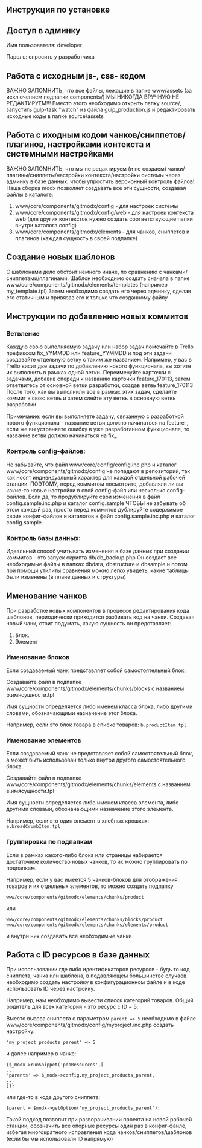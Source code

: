 ## Инструкция по установке


## Доступ в админку

Имя пользователя: developer

Пароль: спросить у разработчика


## Работа с исходным js-, css- кодом

ВАЖНО ЗАПОМНИТЬ, что все файлы, лежащие в папке www/assets (за исключением подпапки components/) МЫ НИКОГДА ВРУЧНУЮ НЕ РЕДАКТИРУЕМ!!!
Вместо этого необходимо открыть папку source/, запустить gulp-task "watch" из файла gulp_production.js и редактировать исходные коды в папке source/assets

## Работа с иходным кодом чанков/сниппетов/плагинов, настройками контекста и системными настройками

ВАЖНО ЗАПОМНИТЬ, что мы не редактируем (и не создаем) чанки/плагины/сниппеты/настройки контекста/настройки системы через админку в базе данных, чтобы упростить версионный контроль файлов!
Наша сборка modx позволяет создавать все эти сущности, создавая файлы в каталоге:
1. www/core/components/gitmodx/config - для настроек системы
2. www/core/components/gitmodx/config/web - для настроек контекста web (для других контекстов нужно создать соответствующие папки внутри каталога config)
3. www/core/components/gitmodx/elements - для чанков, сниппетов и плагинов (каждая сущность в своей подпапке)


## Создание новых шаблонов

С шаблонами дело обстоит немного иначе, по сравнению с чанками/сниппетами/плагинами.
Шаблон необходимо создать сначала в папке www/core/components/gitmodx/elements/templates (например my_template.tpl)
Затем необходимо создать его через админку, сделав его статичным и привязав его к только что созданному файлу


## Инструкции по добавлению новых коммитов

### Ветвление

Каждую свою выполняемую задачу или набор задач помечайте в Trello префиксом fix_YYMMDD или feature_YYMMDD и под эти задачи создавайте отдельную ветку с таким же названием.
Например, у вас в Trello висит две задачи по добавлению нового функционала, вы хотите их выполнить в рамках одной ветки. Переименуйте карточки с задачами, добавив спереди к названию карточки feature_170113, затем ответвитесь от основной ветки разработки, создав ветвь feature_170113
После того, как вы выполнили все в рамках этих задач, сделайте коммит в свою ветвь и затем слейте эту ветвь в основную ветвь разработки.

Примечание: если вы выполняете задачу, связанную с разработкой нового функционала - название ветви должно начинаться на feature_, если же вы устраняете ошибку в уже разработанном функционале, то название ветви должно начинаться на fix_

### Контроль config-файлов:

Не забывайте, что файл www/core/config/config.inc.php и каталог www/core/components/gitmodx/config не попадают в репозиторий, так как носят индивидуальный характер для каждой отдельной рабочей станции.
ПОЭТОМУ, перед коммитом посмотрите, добавляли ли вы какие-то новые настройки в свой config-файл или несколько config-файлов. Если да, то продублируйте свои изменения в файл config.sample.inc.php и каталог config.sample
ЧТОБЫ не забывать об этом каждый раз, просто перед коммитов дублируйте содержимое своих конфиг-файлов и каталогов в файл config.sample.inc.php и каталог config.sample

### Контроль базы данных:

Идеальный способ учитывать изменения в базе данных при создании коммитов - это запуск скрипта db/db_backup.php
Он создаст все необходимые файлы в папках dbdata, dbstructure и dbsample и потом при помощи утилиты сравнения можно легко увидеть, какие таблицы были изменены (в плане данных и структуры)


## Именование чанков

При разработке новых компонентов в процессе редактирования кода шаблонов, периодически приходится разбивать код на чанки.
Создавая новый чанк, стоит подумать, какую сущность он представляет:
1. Блок.
2. Элемент

### Именование блоков

Если создаваемый чанк представляет собой самостоятельный блок.

Создавайте файл в подпапке www/core/components/gitmodx/elements/chunks/blocks с названием b.имясущности.tpl

Имя сущности определяется либо именем класса блока, либо другими словами, обозначающими назначение этог блока.

Например, если это блок товара в списке товаров:
`b.productItem.tpl`


### Именование элементов

Если создаваемый чанк не представляет собой самостоятельный блок, а может быть использован только внутри другого самостоятельного блока.

Создавайте файл в подпапке www/core/components/gitmodx/elements/chunks/elements с названием e.имясущности.tpl

Имя сущности определяется либо именем класса элемента, либо другими словами, обозначающими назначение этого элемента.

Например, если это один элемент в хлебных крошках:
`e.breadCrumbItem.tpl`


### Группировка по подпапкам

Если в рамках какого-либо блока или страницы набирается достаточное количество
новых чанков, то их можно группировать по подпапкам.

Например, если у вас имеется 5 чанков-блоков для отображения товаров и их отдельных элементов,
то можно создать подпапку

`www/core/components/gitmodx/elements/chunks/product`

или

`www/core/components/gitmodx/elements/chunks/blocks/product`
`www/core/components/gitmodx/elements/chunks/elements/product`

и внутри них создавать все необходимые чанки


## Работа с ID ресурсов в базе данных

При использовании где либо идентификаторов ресурсов - будь то код сниппета, чанка или шаблона, в подавляющем большинстве случаев необходимо создать настройку в конфигурационном файле и в коде использовать ID через настройку.

Например, нам необходимо вывести список категорий товаров. Общий родитель для всех категорий - это ресурс с ID = 5.

Вместо вызова сниппета с параметром `parent => 5` необходимо в файле www/core/components/gitmodx/config/myproject.inc.php создать настройку:

`'my_project_products_parent' => 5`

и далее например в чанке:

```
{$_modx->runSnippet('pdoResources',[
...
'parents' => $_modx->config.my_project_products_parent,
...
])}
```

или где-то в коде другого сниппета:

```
$parent = $modx->getOption('my_project_products_parent');
```

Такой подход позволит при разворачивании проекта на новой рабочей станции, обозначить все опорные ресурсы один раз в конфиг-файле, избегая многократного исправления кода чанков/сниппетов/шаблонов (если бы мы использовали ID напрямую)